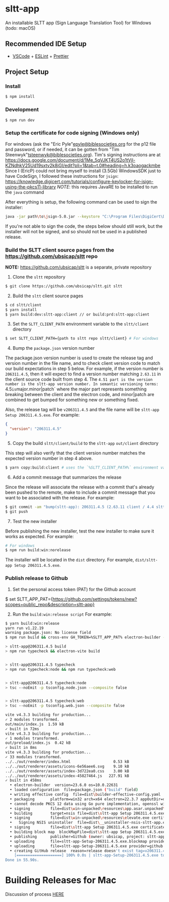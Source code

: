# sltt-app

An installable SLTT app (Sign Language Translation Tool) for Windows (todo: macOS)

## Recommended IDE Setup

- [VSCode](https://code.visualstudio.com/) + [ESLint](https://marketplace.visualstudio.com/items?itemName=dbaeumer.vscode-eslint) + [Prettier](https://marketplace.visualstudio.com/items?itemName=esbenp.prettier-vscode)

## Project Setup

### Install

```bash
$ npm install
```

### Development

```bash
$ npm run dev
```

### Setup the certificate for code signing (Windows only)

For windows (ask the "Eric Pyle"<epyle@biblesocieties.org> for the p12 file and password, or if needed, it can be gotten from "Tim Steenwyk"<tsteenwyk@biblesocieties.org>).
Tim's signing instructions are at https://docs.google.com/document/d/1Me_5qVJKT4US2o1tVjl-KZNdhkV25Ud19sxtv2k8iGI/edit?pli=1&tab=t.0#heading=h.k3oaogackmbe
Since I (EricP) could not bring myself to install (3.5Gb) WindowsSDK just to have CodeSign, I followed these instructions for `jsign`:
https://knowledge.digicert.com/tutorials/configure-keylocker-for-jsign-using-the-pkcs11-library
*NOTE*: this requires JavaRE to be installed to run the `java` command

After everything is setup, the following command can be used to sign the installer:

```bash
java -jar path\to\jsign-5.0.jar --keystore "C:\Program Files\DigiCert\DigiCert Keylocker Tools\pkcs11properties.cfg" --storepass <certificate password> --storetype PKCS11 --alias <keypair> "sltt-app Setup <version>.exe"
```

If you're not able to sign the code, the steps below should still work, but the installer will not be signed, and so should not be used in a published release.

### Build the SLTT client source pages from the https://github.com/ubsicap/sltt repo

**NOTE:** https://github.com/ubsicap/sltt is a separate, private repository

1. Clone the `sltt` repository
```bash
$ git clone https://github.com/ubsicap/sltt.git sltt
```

2. Build the `sltt` client source pages
```bash
$ cd sltt/client
$ yarn install
$ yarn build:dev:sltt-app:client // or build:prd:sltt-app:client
```

3. Set the `SLTT_CLIENT_PATH` environment variable to the `sltt/client` directory

```bash
$ set SLTT_CLIENT_PATH={path to sltt repo sltt/client} # For windows 
```

4. Bump the `package.json` version number

The package.json version number is used to create the release tag and version number in the file name, and to check client version code to match our build expectations in step 5 below. For example, if the version number is `206311.4.5`, then it will expect to find a version number matching `2.63.11` in the client source code built from step 4. The `4.51 part is the version number is the sltt-app version number. In semantic versioning terms: `4.5` is `major.minor|patch` where the major part represents something breaking between the client and the electron code, and minor|patch are combined to get bumped for something new or something fixed.

Also, the release tag will be `v206311.4.5` and the file name will be `sltt-app Setup 206311.4.5.exe`. For example:

```json
{
  "version": "206311.4.5"
}
```

5. Copy the build `sltt/client/build` to the `sltt-app` `out/client` directory

This step will also verify that the client version number matches the expected version number in step 4 above.

```bash
$ yarn copy:build:client # uses the `%SLTT_CLIENT_PATH%` environment variable from step 1.3
```

6. Add a commit message that summarizes the release

Since the release will associate the release with a commit that's already been pushed to the remote, make to include a commit message that you want to be associated with the release. For example:

```bash
$ git commit -am "bump(sltt-app): 206311.4.5 (2.63.11 client / 4.4 sltt-app) add auto update"
$ git push
```

7. Test the new installer

Before publishing the new installer, test the new installer to make sure it works as expected. For example:

```bash
# For windows
$ npm run build:win:norelease
```

The installer will be located in the `dist` directory. For example, `dist/sltt-app Setup 206311.4.5.exe`.

### Publish release to Github

1. Set the personal access token (PAT) for the Github account

$ set SLTT_APP_PAT={https://github.com/settings/tokens/new?scopes=public_repo&description=sltt-app}

2. Run the `build:win:release script` For example:

```bash
$ yarn build:win:release   
yarn run v1.22.19
warning package.json: No license field
$ npm run build && cross-env GH_TOKEN=%SLTT_APP_PAT% electron-builder --win --config --publish always

> sltt-app@206311.4.5 build
> npm run typecheck && electron-vite build


> sltt-app@206311.4.5 typecheck
> npm run typecheck:node && npm run typecheck:web


> sltt-app@206311.4.5 typecheck:node
> tsc --noEmit -p tsconfig.node.json --composite false


> sltt-app@206311.4.5 typecheck:web
> tsc --noEmit -p tsconfig.web.json --composite false

vite v4.3.3 building for production...
✓ 2 modules transformed.
out/main/index.js  1.59 kB
✓ built in 72ms
vite v4.3.3 building for production...
✓ 1 modules transformed.
out/preload/index.js  0.42 kB
✓ built in 8ms
vite v4.3.3 building for production...
✓ 33 modules transformed.
../../out/renderer/index.html                   0.53 kB
../../out/renderer/assets/icons-6e56aee6.svg    9.10 kB
../../out/renderer/assets/index-3d722ea0.css    3.00 kB
../../out/renderer/assets/index-45827464.js   227.91 kB
✓ built in 458ms
  • electron-builder  version=23.6.0 os=10.0.22631
  • loaded configuration  file=package.json ("build" field)
  • writing effective config  file=dist\builder-effective-config.yaml
  • packaging       platform=win32 arch=x64 electron=22.3.7 appOutDir=dist\win-unpacked
  • cannot decode PKCS 12 data using Go pure implementation, openssl will be used  error=pkcs12: unknown digest algorithm: 2.16.840.1.101.3.4.2.1
  • signing         file=dist\win-unpacked\resources\app.asar.unpacked\node_modules\ffmpeg-static\ffmpeg.exe certificateFile={%CSC_LINK%}
  • building        target=nsis file=dist\sltt-app Setup 206311.4.5.exe archs=x64 oneClick=true perMachine=false
  • signing         file=dist\win-unpacked\resources\elevate.exe certificateFile={%CSC_LINK%}
  •   Signing NSIS uninstaller  file=dist\__uninstaller-nsis-sltt-app.exe certificateFile={%CSC_LINK%}
  • signing         file=dist\sltt-app Setup 206311.4.5.exe certificateFile={%CSC_LINK%}
  • building block map  blockMapFile=dist\sltt-app Setup 206311.4.5.exe.blockmap
  • publishing      publisher=Github (owner: ubsicap, project: sltt-app, version: 206311.4.5)
  • uploading       file=sltt-app-Setup-206311.4.5.exe.blockmap provider=github
  • uploading       file=sltt-app-Setup-206311.4.5.exe provider=github
  • creating GitHub release  reason=release doesn't exist tag=v206311.4.5 version=206311.4.5
    [====================] 100% 0.0s | sltt-app-Setup-206311.4.5.exe to github
Done in 55.90s.
```

# Building Releases for Mac

Discussion of process [HERE](https://docs.google.com/document/d/1Qk-bz-uRPBThCXs2rRfNnr4QIxsC3yNlM_e7eMjGGHs/edit?usp=sharing)